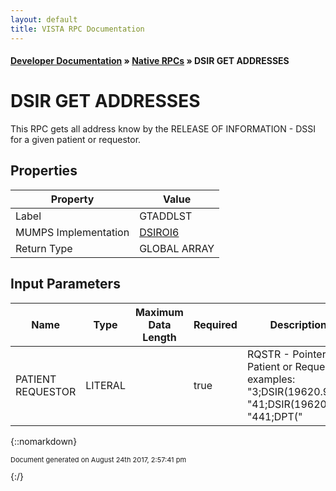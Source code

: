 ```yaml
---
layout: default
title: VISTA RPC Documentation
---
```


#### [Developer Documentation](../index) &#187; [Native RPCs](TableOfContents) &#187; DSIR GET ADDRESSES<br/>
# DSIR GET ADDRESSES

This RPC gets all address know by the RELEASE OF INFORMATION - DSSI for a given patient or requestor.

## Properties

Property | Value
--- | ---
Label | GTADDLST
MUMPS Implementation | [DSIROI6](http://code.osehra.org/dox/Routine_DSIROI6_source.html)
Return Type | GLOBAL ARRAY


## Input Parameters

Name | Type | Maximum Data Length | Required | Description
--- | --- | --- | --- | ---
PATIENT REQUESTOR | LITERAL |  | true | RQSTR - Pointer to Patient or Requestor  examples:    &quot;3;DSIR(19620.96,&quot;    &quot;41;DSIR(19620.12,&quot;    &quot;441;DPT(&quot;



{::nomarkdown} <br/><p style="font-size: 11px">Document generated on August 24th 2017, 2:57:41 pm</p>{:/}